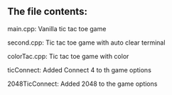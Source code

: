 The file contents:
---

main.cpp: Vanilla tic tac toe game

second.cpp: Tic tac toe game with auto clear terminal

colorTac.cpp: Tic tac toe game with color

ticConnect: Added Connect 4 to th game options

2048TicConnect: Added 2048 to the game options
